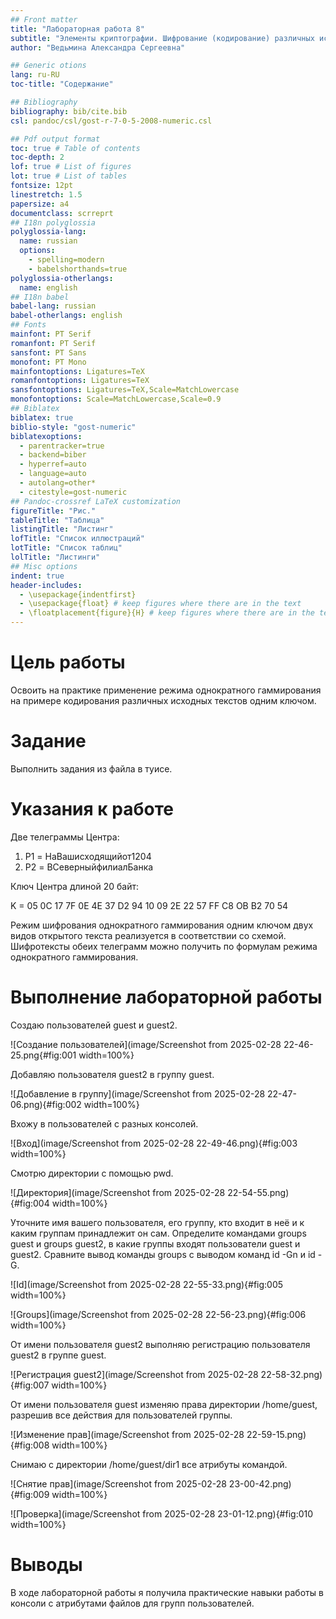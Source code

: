 ```yaml
---
## Front matter
title: "Лабораторная работа 8" 
subtitle: "Элементы криптографии. Шифрование (кодирование) различных исходных текстов одним ключом"
author: "Ведьмина Александра Сергеевна"

## Generic otions
lang: ru-RU
toc-title: "Содержание"

## Bibliography
bibliography: bib/cite.bib
csl: pandoc/csl/gost-r-7-0-5-2008-numeric.csl

## Pdf output format
toc: true # Table of contents
toc-depth: 2
lof: true # List of figures
lot: true # List of tables
fontsize: 12pt
linestretch: 1.5
papersize: a4
documentclass: scrreprt
## I18n polyglossia
polyglossia-lang:
  name: russian
  options:
	- spelling=modern
	- babelshorthands=true
polyglossia-otherlangs:
  name: english
## I18n babel
babel-lang: russian
babel-otherlangs: english
## Fonts
mainfont: PT Serif
romanfont: PT Serif
sansfont: PT Sans
monofont: PT Mono
mainfontoptions: Ligatures=TeX
romanfontoptions: Ligatures=TeX
sansfontoptions: Ligatures=TeX,Scale=MatchLowercase
monofontoptions: Scale=MatchLowercase,Scale=0.9
## Biblatex
biblatex: true
biblio-style: "gost-numeric"
biblatexoptions:
  - parentracker=true
  - backend=biber
  - hyperref=auto
  - language=auto
  - autolang=other*
  - citestyle=gost-numeric
## Pandoc-crossref LaTeX customization
figureTitle: "Рис."
tableTitle: "Таблица"
listingTitle: "Листинг"
lofTitle: "Список иллюстраций"
lotTitle: "Список таблиц"
lolTitle: "Листинги"
## Misc options
indent: true
header-includes:
  - \usepackage{indentfirst}
  - \usepackage{float} # keep figures where there are in the text
  - \floatplacement{figure}{H} # keep figures where there are in the text
---
```


# Цель работы

Освоить на практике применение режима однократного гаммирования на примере кодирования различных исходных текстов одним ключом.

# Задание

Выполнить задания из файла в туисе.

# Указания к работе

Две телеграммы Центра:

1) P1 = НаВашисходящийот1204
2) P2 = ВСеверныйфилиалБанка

Ключ Центра длиной 20 байт:

K = 05 0C 17 7F 0E 4E 37 D2 94 10 09 2E 22 57 FF C8 OB B2 70 54

Режим шифрования однократного гаммирования одним ключом двух видов открытого текста реализуется в соответствии со схемой.
Шифротексты обеих телеграмм можно получить по формулам режима однократного гаммирования.

# Выполнение лабораторной работы

Создаю пользователей guest и guest2.

![Создание пользователей](image/Screenshot from 2025-02-28 22-46-25.png{#fig:001 width=100%}

Добавляю пользователя guest2 в группу guest.

![Добавление в группу](image/Screenshot from 2025-02-28 22-47-06.png){#fig:002 width=100%}

Вхожу в пользователей с разных консолей.

![Вход](image/Screenshot from 2025-02-28 22-49-46.png){#fig:003 width=100%}

Смотрю директории с помощью pwd.

![Директория](image/Screenshot from 2025-02-28 22-54-55.png){#fig:004 width=100%}

Уточните имя вашего пользователя, его группу, кто входит в неё и к каким группам принадлежит он сам. Определите командами groups guest и groups guest2, в какие группы входят пользователи guest и guest2. Сравните вывод команды groups с выводом команд id -Gn и id -G.

![Id](image/Screenshot from 2025-02-28 22-55-33.png){#fig:005 width=100%}

![Groups](image/Screenshot from 2025-02-28 22-56-23.png){#fig:006 width=100%}

От имени пользователя guest2 выполняю регистрацию пользователя guest2 в группе guest.

![Регистрация guest2](image/Screenshot from 2025-02-28 22-58-32.png){#fig:007 width=100%}

От имени пользователя guest изменяю права директории /home/guest, разрешив все действия для пользователей группы.

![Изменение прав](image/Screenshot from 2025-02-28 22-59-15.png){#fig:008 width=100%}

Снимаю с директории /home/guest/dir1 все атрибуты командой.

![Снятие прав](image/Screenshot from 2025-02-28 23-00-42.png){#fig:009 width=100%}

![Проверка](image/Screenshot from 2025-02-28 23-01-12.png){#fig:010 width=100%}

# Выводы

В ходе лабораторной работы я получила практические навыки работы в консоли с атрибутами файлов для групп пользователей.


